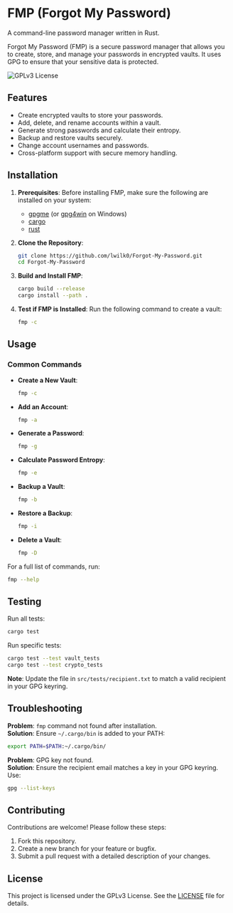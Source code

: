 # FMP (Forgot My Password)

A command-line password manager written in Rust.

Forgot My Password (FMP) is a secure password manager that allows you to create, store, and manage your passwords in encrypted vaults. It uses GPG to ensure that your sensitive data is protected.

![GPLv3 License](https://img.shields.io/badge/license-GPLv3-red.svg)

## Features

- Create encrypted vaults to store your passwords.
- Add, delete, and rename accounts within a vault.
- Generate strong passwords and calculate their entropy.
- Backup and restore vaults securely.
- Change account usernames and passwords.
- Cross-platform support with secure memory handling.

## Installation

1. **Prerequisites**:
   Before installing FMP, make sure the following are installed on your system:
   - [gpgme](https://gpgme.org/) (or [gpg4win](https://www.gpg4win.org/) on Windows)
   - [cargo](https://doc.rust-lang.org/cargo/getting-started/installation.html)
   - [rust](https://www.rust-lang.org/tools/install)

2. **Clone the Repository**:
   ```bash
   git clone https://github.com/lwilk0/Forgot-My-Password.git
   cd Forgot-My-Password
   ```

3. **Build and Install FMP**:
   ```bash
   cargo build --release
   cargo install --path .
   ```

4. **Test if FMP is Installed**:
   Run the following command to create a vault:
   ```bash
   fmp -c
   ```

## Usage

### Common Commands

- **Create a New Vault**:
  ```bash
  fmp -c
  ```

- **Add an Account**:
  ```bash
  fmp -a
  ```

- **Generate a Password**:
  ```bash
  fmp -g
  ```

- **Calculate Password Entropy**:
  ```bash
  fmp -e
  ```

- **Backup a Vault**:
  ```bash
  fmp -b
  ```

- **Restore a Backup**:
  ```bash
  fmp -i
  ```

- **Delete a Vault**:
  ```bash
  fmp -D
  ```

For a full list of commands, run:
```bash
fmp --help
```

## Testing

Run all tests:
```bash
cargo test
```

Run specific tests:
```bash
cargo test --test vault_tests
cargo test --test crypto_tests
```

**Note**: Update the file in `src/tests/recipient.txt` to match a valid recipient in your GPG keyring.

## Troubleshooting

**Problem**: `fmp` command not found after installation.  
**Solution**: Ensure `~/.cargo/bin` is added to your PATH:
```bash
export PATH=$PATH:~/.cargo/bin/
```

**Problem**: GPG key not found.  
**Solution**: Ensure the recipient email matches a key in your GPG keyring. Use:
```bash
gpg --list-keys
```

## Contributing

Contributions are welcome! Please follow these steps:
1. Fork this repository.
2. Create a new branch for your feature or bugfix.
3. Submit a pull request with a detailed description of your changes.

## License

This project is licensed under the GPLv3 License. See the [LICENSE](LICENSE) file for details.
